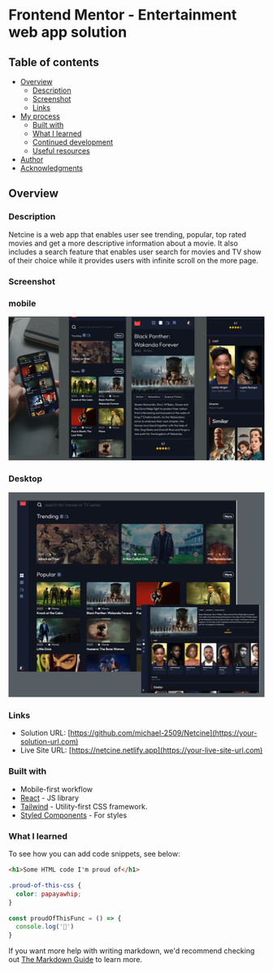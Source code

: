 # Frontend Mentor - Entertainment web app solution

## Table of contents

- [Overview](#overview)
  - [Description](#the-challenge)
  - [Screenshot](#screenshot)
  - [Links](#links)
- [My process](#my-process)
  - [Built with](#built-with)
  - [What I learned](#what-i-learned)
  - [Continued development](#continued-development)
  - [Useful resources](#useful-resources)
- [Author](#author)
- [Acknowledgments](#acknowledgments)

## Overview

### Description

Netcine is a web app that enables user see trending, popular, top rated movies and get a more descriptive information about a movie.
It also includes a search feature that enables user search for movies and TV show of their choice while it provides users with infinite scroll
on the more page.

### Screenshot

### mobile

![](./public/Preview/Mobile.png)

### Desktop

![](./public/Preview/Desktop.png)

### Links

- Solution URL: [https://github.com/michael-2509/Netcine](https://your-solution-url.com)
- Live Site URL: [https://netcine.netlify.app](https://your-live-site-url.com)

### Built with

- Mobile-first workflow
- [React](https://reactjs.org/) - JS library
- [Tailwind](https://tailwindcss.com/) - Utility-first CSS framework.
- [Styled Components](https://styled-components.com/) - For styles


### What I learned

To see how you can add code snippets, see below:

```html
<h1>Some HTML code I'm proud of</h1>
```
```css
.proud-of-this-css {
  color: papayawhip;
}
```
```js
const proudOfThisFunc = () => {
  console.log('🎉')
}
```

If you want more help with writing markdown, we'd recommend checking out [The Markdown Guide](https://www.markdownguide.org/) to learn more.
